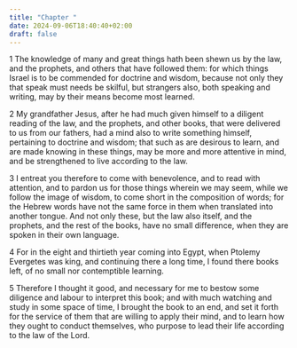 ```yaml
---
title: "Chapter "
date: 2024-09-06T18:40:40+02:00
draft: false
---
```




1 The knowledge of many and great things hath been shewn us by the law, and the prophets, and others that have followed them: for which things Israel is to be commended for doctrine and wisdom, because not only they that speak must needs be skilful, but strangers also, both speaking and writing, may by their means become most learned.

2 My grandfather Jesus, after he had much given himself to a diligent reading of the law, and the prophets, and other books, that were delivered to us from our fathers, had a mind also to write something himself, pertaining to doctrine and wisdom; that such as are desirous to learn, and are made knowing in these things, may be more and more attentive in mind, and be strengthened to live according to the law.

3 I entreat you therefore to come with benevolence, and to read with attention, and to pardon us for those things wherein we may seem, while we follow the image of wisdom, to come short in the composition of words; for the Hebrew words have not the same force in them when translated into another tongue. And not only these, but the law also itself, and the prophets, and the rest of the books, have no small difference, when they are spoken in their own language.

4 For in the eight and thirtieth year coming into Egypt, when Ptolemy Evergetes was king, and continuing there a long time, I found there books left, of no small nor contemptible learning.

5 Therefore I thought it good, and necessary for me to bestow some diligence and labour to interpret this book; and with much watching and study in some space of time, I brought the book to an end, and set it forth for the service of them that are willing to apply their mind, and to learn how they ought to conduct themselves, who purpose to lead their life according to the law of the Lord.


